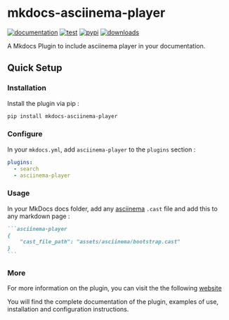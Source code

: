 # mkdocs-asciinema-player

[![documentation](https://img.shields.io/badge/docs-mkdocs--asciinema--player-blue.svg?style=flat)](https://pa-decarvalho.github.io/mkdocs-asciinema-player/)
[![test](https://github.com/pa-decarvalho/mkdocs-asciinema-player/workflows/test/badge.svg)](https://github.com/pa-decarvalho/mkdocs-asciinema-player/actions)
[![pypi](https://img.shields.io/pypi/v/mkdocs-asciinema-player.svg)](https://pypi.org/project/mkdocs-asciinema-player/)
[![downloads](https://img.shields.io/pypi/dm/mkdocs-asciinema-player.svg)](https://pypi.org/project/mkdocs-asciinema-player/)

A Mkdocs Plugin to include asciinema player in your documentation.

## Quick Setup

### Installation

Install the plugin via pip :

```sh
pip install mkdocs-asciinema-player
```

### Configure

In your `mkdocs.yml`, add `asciinema-player` to the `plugins` section :

```yaml
plugins:
  - search
  - asciinema-player
```

### Usage

In your MkDocs docs folder, add any [asciinema](https://asciinema.org/) `.cast` file and add this to any markdown page :

````markdown
```asciinema-player
{
    "cast_file_path": "assets/asciinema/bootstrap.cast"
}
```
````

### More

For more information on the plugin, you can visit the the following [website](https://pa-decarvalho.github.io/mkdocs-asciinema-player/)

You will find the complete documentation of the plugin, examples of use, installation and configuration instructions.

